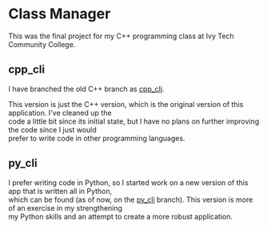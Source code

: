 # Class Manager
This was the final project for my C++ programming class at Ivy Tech Community College. 

## cpp_cli
I have branched the old C++ branch as [cpp_cli](https://github.com/realcooltrev/Class-Manager/tree/cpp_cli).  

This version is just the C++ version, which is the original version of this application. I've cleaned up the  
code a little bit since its initial state, but I have no plans on further improving the code since I just would   
prefer to write code in other programming languages.

## py_cli
I prefer writing code in Python, so I started work on a new version of this app that is written all in Python,  
which can be found (as of now, on the [py_cli](https://github.com/realcooltrev/Class-Manager/tree/py_cli) branch).
This version is more of an exercise in my strengthening  
my Python skills and an attempt to create a more robust application.